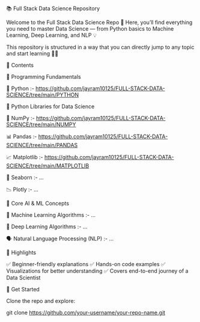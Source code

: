 📚 Full Stack Data Science Repository

Welcome to the Full Stack Data Science Repo 🚀
Here, you’ll find everything you need to master Data Science — from Python basics to Machine Learning, Deep Learning, and NLP 💡

This repository is structured in a way that you can directly jump to any topic and start learning 📖✨

📌 Contents

🔹 Programming Fundamentals

🐍 Python :- https://github.com/jayram10125/FULL-STACK-DATA-SCIENCE/tree/main/PYTHON

🔹 Python Libraries for Data Science

🔢 NumPy :- https://github.com/jayram10125/FULL-STACK-DATA-SCIENCE/tree/main/NUMPY

📊 Pandas :- https://github.com/jayram10125/FULL-STACK-DATA-SCIENCE/tree/main/PANDAS

📈 Matplotlib :- https://github.com/jayram10125/FULL-STACK-DATA-SCIENCE/tree/main/MATPLOTLIB

🎨 Seaborn :- ...

📉 Plotly :- ...

🔹 Core AI & ML Concepts

🤖 Machine Learning Algorithms :- ...

🧠 Deep Learning Algorithms :- ...

🗣️ Natural Language Processing (NLP) :- ...

🌟 Highlights

✅ Beginner-friendly explanations
✅ Hands-on code examples
✅ Visualizations for better understanding
✅ Covers end-to-end journey of a Data Scientist

🚀 Get Started

Clone the repo and explore:

git clone https://github.com/your-username/your-repo-name.git
